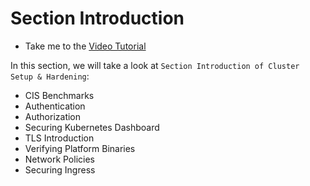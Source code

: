# Section Introduction

  - Take me to the [Video Tutorial](https://kodekloud.com/topic/section-introduction-10/)


In this section, we will take a look at `Section Introduction of Cluster Setup & Hardening`:

  - CIS Benchmarks
  - Authentication
  - Authorization
  - Securing Kubernetes Dashboard
  - TLS Introduction
  - Verifying Platform Binaries
  - Network Policies
  - Securing Ingress 
